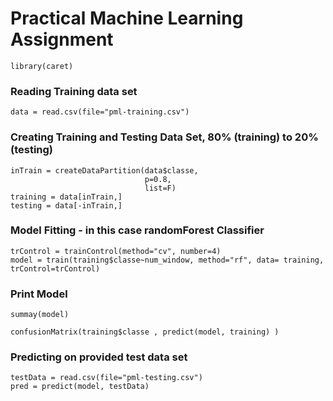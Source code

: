 Practical Machine Learning Assignment
========================================================

```{r}
library(caret)
```

### Reading Training data set
```{r}
data = read.csv(file="pml-training.csv")
```

### Creating Training and Testing Data Set, 80% (training) to 20% (testing)
```{r}
inTrain = createDataPartition(data$classe, 
                              p=0.8,
                              list=F)
training = data[inTrain,]
testing = data[-inTrain,]
```
### Model Fitting - in this case randomForest Classifier
```{r}
trControl = trainControl(method="cv", number=4)
model = train(training$classe~num_window, method="rf", data= training, trControl=trControl)
```

### Print Model

```{r}
summay(model)

```

```{r}
confusionMatrix(training$classe , predict(model, training) )
```

### Predicting on provided test data set
```{r}
testData = read.csv(file="pml-testing.csv")
pred = predict(model, testData)
```

